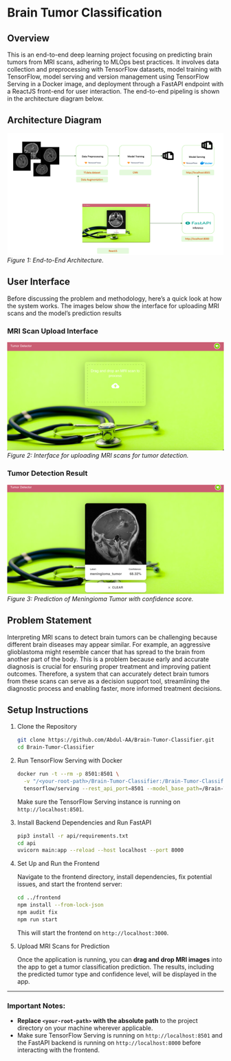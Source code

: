 # Brain Tumor Classification
## Overview
This is an end-to-end deep learning project focusing on predicting brain tumors from MRI scans, adhering to MLOps best practices. It involves data collection and preprocessing with TensorFlow datasets, model training with TensorFlow, model serving and version management using TensorFlow Serving in a Docker image, and deployment through a FastAPI endpoint with a ReactJS front-end for user interaction. The end-to-end pipeling is shown in the architecture diagram below.

## Architecture Diagram
![End-to-End Architecture](Project%20Images/arch.png)
*Figure 1: End-to-End Architecture.*
## User Interface
Before discussing the problem and methodology, here’s a quick look at how the system works. The images below show the interface for uploading MRI scans and the model’s prediction results

### MRI Scan Upload Interface
![MRI Scan Upload Interface](Project%20Images/pg1.png)
*Figure 2: Interface for uploading MRI scans for tumor detection.*

### Tumor Detection Result
![Tumor Detection Result](Project%20Images/pg2.png)
*Figure 3: Prediction of Meningioma Tumor with confidence score.*

## Problem Statement
Interpreting MRI scans to detect brain tumors can be challenging because different brain diseases may appear similar. For example, an aggressive glioblastoma might resemble cancer that has spread to the brain from another part of the body. This is a problem because early and accurate diagnosis is crucial for ensuring proper treatment and improving patient outcomes. Therefore, a system that can accurately detect brain tumors from these scans can serve as a decision support tool, streamlining the diagnostic process and enabling faster, more informed treatment decisions.


## Setup Instructions

1. Clone the Repository
    ```bash
    git clone https://github.com/Abdul-AA/Brain-Tumor-Classifier.git
    cd Brain-Tumor-Classifier
    ```

2. Run TensorFlow Serving with Docker


    ```bash
    docker run -t --rm -p 8501:8501 \
      -v "/<your-root-path>/Brain-Tumor-Classifier:/Brain-Tumor-Classifier" \
      tensorflow/serving --rest_api_port=8501 --model_base_path=/Brain-Tumor-Classifier/saved_models
    ```

    Make sure the TensorFlow Serving instance is running on `http://localhost:8501`.

3. Install Backend Dependencies and Run FastAPI

    ```bash
    pip3 install -r api/requirements.txt
    cd api
    uvicorn main:app --reload --host localhost --port 8000
    ```

4. Set Up and Run the Frontend

    Navigate to the frontend directory, install dependencies, fix potential issues, and start the frontend server:

    ```bash
    cd ../frontend
    npm install --from-lock-json
    npm audit fix
    npm run start
    ```

    This will start the frontend on `http://localhost:3000`.

5. Upload MRI Scans for Prediction

    Once the application is running, you can **drag and drop MRI images** into the app to get a tumor classification prediction. The results, including the predicted tumor type and confidence level, will be displayed in the app.

---

### Important Notes:
- **Replace `<your-root-path>` with the absolute path** to the project directory on your machine wherever applicable.
- Make sure TensorFlow Serving is running on `http://localhost:8501` and the FastAPI backend is running on `http://localhost:8000` before interacting with the frontend.

